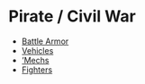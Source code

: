 # Pirate / Civil War 

- [Battle Armor](civil-war/battlearmor.md) 
- [Vehicles](civil-war/vehicles.md) 
- [’Mechs](civil-war/mechs.md) 
- [Fighters](civil-war/fighters.md) 

